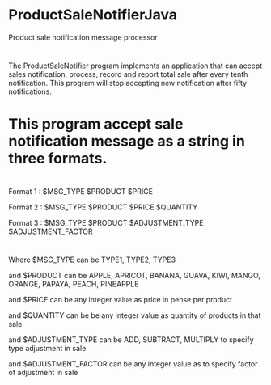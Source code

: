 # ProductSaleNotifierJava
Product sale notification message processor
#
The ProductSaleNotifier program implements an application that can accept
sales notification, process, record and report total sale after every tenth
notification. This program will stop accepting new notification after fifty
notifications.
#
# This program accept sale notification message as a string in three formats.
#  
  Format 1 : $MSG_TYPE $PRODUCT $PRICE 
  
  Format 2 : $MSG_TYPE $PRODUCT $PRICE $QUANTITY 
  
  Format 3 : $MSG_TYPE $PRODUCT $ADJUSTMENT_TYPE $ADJUSTMENT_FACTOR
# 
#
  Where $MSG_TYPE can be TYPE1, TYPE2, TYPE3
  
  and $PRODUCT can be APPLE, APRICOT, BANANA, GUAVA, KIWI, MANGO,	ORANGE,	PAPAYA, PEACH, PINEAPPLE
  
  and $PRICE can be any integer value as price in pense per product
  
  and $QUANTITY can be be any integer value as quantity of products in that sale
  
  and $ADJUSTMENT_TYPE can be ADD, SUBTRACT, MULTIPLY to specify type adjustment in sale
  
  and $ADJUSTMENT_FACTOR can be any integer value as to specify factor of adjustment in sale
#
